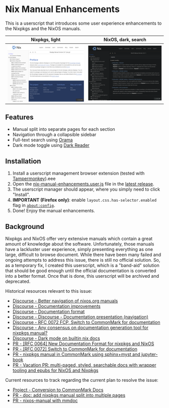 # Nix Manual Enhancements

This is a userscript that introduces some user experience enhancements to the Nixpkgs and the NixOS manuals.

| Nixpkgs, light                                   | NixOS, dark, search                                       |
| ------------------------------------------------ | --------------------------------------------------------- |
| ![Nixpkgs, light](screenshots/nixpkgs-light.png) | ![NixOS, dark, search](screenshots/nixos-dark-search.png) |

## Features

- Manual split into separate pages for each section
- Navigation through a collapsible sidebar
- Full-text search using [Orama](https://github.com/oramasearch/orama)
- Dark mode toggle using [Dark Reader](https://github.com/darkreader/darkreader)

## Installation

1. Install a userscript management browser extension (tested with [Tampermonkey](https://www.tampermonkey.net/)).eee
2. Open the [nix-manual-enhancements.user.js](https://github.com/Tomaszal/nix-manual-enhancements/releases/latest/download/nix-manual-enhancements.user.js) file in the [latest release](https://github.com/Tomaszal/nix-manual-enhancements/releases/latest).
3. The userscript manager should appear, where you simply need to click "Install".
4. **IMPORTANT (Firefox only)**: enable `layout.css.has-selector.enabled` flag in [`about:config`](about:config).
5. Done! Enjoy the manual enhancements.

## Background

Nixpkgs and NixOS offer very extensive manuals which contain a great amount of knowledge about the software. Unfortunately, those manuals have a lackluster user experience, simply presenting everything as one large, difficult to browse document. While there have been many failed and ongoing attempts to address this issue, there is still no official solution. So, as a temporary fix, I created this userscript, which is a "band-aid" solution that should be good enough until the official documentation is converted into a better format. Once that is done, this userscript will be archived and deprecated.

Historical resources relevant to this issue:

- [Discourse - Better navigation of nixos.org manuals](https://discourse.nixos.org/t/better-navigation-of-nixos-org-manuals/2085)
- [Discourse - Documentation improvements](https://discourse.nixos.org/t/documentation-improvements/3111)
- [Discourse - Documentation format](https://discourse.nixos.org/t/documentation-format/4650)
- [Discourse - Discourse - Documentation presentation (navigation)](https://discourse.nixos.org/t/documentation-presentation-navigation/6401)
- [Discourse - RFC 0072 FCP, Switch to CommonMark for documentation](https://discourse.nixos.org/t/rfc-0072-fcp-switch-to-commonmark-for-documentation/9560)
- [Discourse - Any consensus on documentation generation tool for nixpkgs manual?](https://discourse.nixos.org/t/any-consensus-on-documentation-generation-tool-for-nixpkgs-manual/15550)
- [Discourse - Dark mode on builtin nix docs](https://discourse.nixos.org/t/dark-mode-on-builtin-nix-docs/20193)
- [PR - [RFC 0064] New Documentation Format for nixpkgs and NixOS](https://github.com/NixOS/rfcs/pull/64)
- [PR - [RFC 0072] Switch to CommonMark for documentation](https://github.com/NixOS/rfcs/pull/72)
- [PR - nixpkgs manual in CommonMark using sphinx+myst and jupyter-book](https://github.com/NixOS/nixpkgs/pull/105036)
- [PR - Vacation PR: multi-paged, styled, searchable docs with wrapper tooling and epubs for NixOS and Nixpkgs](https://github.com/NixOS/nixpkgs/pull/68020)

Current resources to track regarding the current plan to resolve the issue:

- [Project - Conversion to CommonMark Docs](https://github.com/NixOS/nixpkgs/projects/37)
- [PR - doc: add nixpkgs manual split into multiple pages](https://github.com/NixOS/nixpkgs/pull/108063)
- [PR - nixos-manual with mmdoc](https://github.com/NixOS/nixpkgs/pull/254434)
